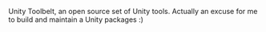 Unity Toolbelt, an open source set of Unity tools. Actually an excuse for me to build and maintain a Unity packages :)
